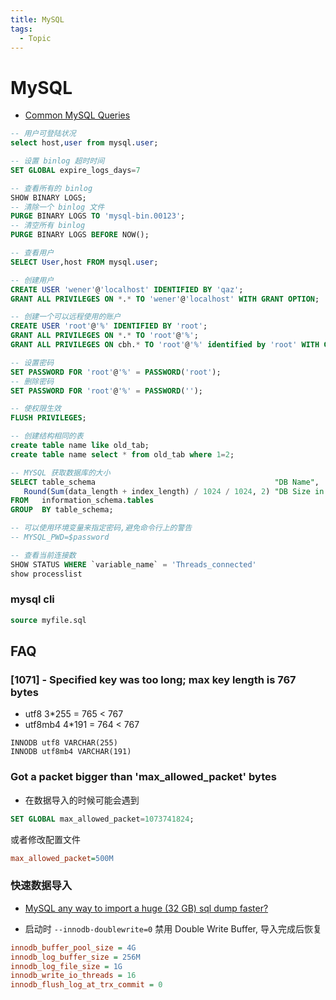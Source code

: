 ```yaml
---
title: MySQL
tags:
  - Topic
---
```


# MySQL

- [Common MySQL Queries](http://www.artfulsoftware.com/infotree/queries.php)

```sql
-- 用户可登陆状况
select host,user from mysql.user;

-- 设置 binlog 超时时间
SET GLOBAL expire_logs_days=7

-- 查看所有的 binlog
SHOW BINARY LOGS;
-- 清除一个 binlog 文件
PURGE BINARY LOGS TO 'mysql-bin.00123';
-- 清空所有 binlog
PURGE BINARY LOGS BEFORE NOW();

-- 查看用户
SELECT User,host FROM mysql.user;

-- 创建用户
CREATE USER 'wener'@'localhost' IDENTIFIED BY 'qaz';
GRANT ALL PRIVILEGES ON *.* TO 'wener'@'localhost' WITH GRANT OPTION;

-- 创建一个可以远程使用的账户
CREATE USER 'root'@'%' IDENTIFIED BY 'root';
GRANT ALL PRIVILEGES ON *.* TO 'root'@'%';
GRANT ALL PRIVILEGES ON cbh.* TO 'root'@'%' identified by 'root' WITH GRANT OPTION;

-- 设置密码
SET PASSWORD FOR 'root'@'%' = PASSWORD('root');
-- 删除密码
SET PASSWORD FOR 'root'@'%' = PASSWORD('');

-- 使权限生效
FLUSH PRIVILEGES;

-- 创建结构相同的表
create table name like old_tab;
create table name select * from old_tab where 1=2;

-- MYSQL 获取数据库的大小
SELECT table_schema                                        "DB Name",
   Round(Sum(data_length + index_length) / 1024 / 1024, 2) "DB Size in MB"
FROM   information_schema.tables
GROUP  BY table_schema;

-- 可以使用环境变量来指定密码,避免命令行上的警告
-- MYSQL_PWD=$password

-- 查看当前连接数
SHOW STATUS WHERE `variable_name` = 'Threads_connected'
show processlist
```

### mysql cli

```sql
source myfile.sql
```

## FAQ

### [1071] - Specified key was too long; max key length is 767 bytes

- utf8 3\*255 = 765 < 767
- utf8mb4 4\*191 = 764 < 767

```
INNODB utf8 VARCHAR(255)
INNODB utf8mb4 VARCHAR(191)
```

### Got a packet bigger than 'max_allowed_packet' bytes

- 在数据导入的时候可能会遇到

```sql
SET GLOBAL max_allowed_packet=1073741824;
```

或者修改配置文件

```ini
max_allowed_packet=500M
```

### 快速数据导入

- [MySQL any way to import a huge (32 GB) sql dump faster?](https://dba.stackexchange.com/q/83125)

- 启动时 `--innodb-doublewrite=0` 禁用 Double Write Buffer, 导入完成后恢复

```ini
innodb_buffer_pool_size = 4G
innodb_log_buffer_size = 256M
innodb_log_file_size = 1G
innodb_write_io_threads = 16
innodb_flush_log_at_trx_commit = 0
```

